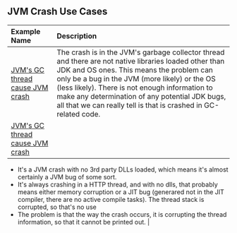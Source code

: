 JVM Crash Use Cases
-------------------

| **Example Name** | **Description** |
|:-----------|:-----------|
|[JVM's GC thread cause JVM crash](samples/hs_err_pid001)|The crash is in the JVM's garbage collector thread and there are not native libraries loaded other than JDK and OS ones. This means the problem can only be a bug in the JVM (more likely) or the OS (less likely). There is not enough information to make any determination of any potential JDK bugs, all that we can really tell is that is crashed in GC-related code.|
[JVM's GC thread cause JVM crash](samples/hs_err_pid002)|
* It's a JVM crash with no 3rd party DLLs loaded, which means it's almost certainly a JVM bug of some sort.
* It's always crashing in a HTTP thread, and with no dlls, that probably means either memory corruption or a JIT bug (generared not in the JIT compiler, there are no active compile tasks). The thread stack is corrupted, so that's no use 
* The problem is that the way the crash occurs, it is corrupting the thread information, so that it cannot be printed out. |
